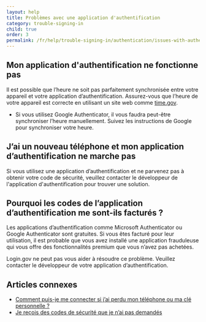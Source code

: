 ```yaml
---
layout: help
title: Problèmes avec une application d'authentification
category: trouble-signing-in
child: true
order: 3
permalink: /fr/help/trouble-signing-in/authentication/issues-with-authentication-application/
---
```


## Mon application d'authentification ne fonctionne pas

Il est possible que l’heure ne soit pas parfaitement synchronisée entre votre appareil et votre application d’authentification. Assurez-vous que l’heure de votre appareil est correcte en utilisant un site web comme [time.gov](https://time.gov).
* Si vous utilisez Google Authenticator, il vous faudra peut-être synchroniser l’heure manuellement. Suivez les instructions de Google pour synchroniser votre heure.

## J’ai un nouveau téléphone et mon application d’authentification ne marche pas

Si vous utilisez une application d’authentification et ne parvenez pas à obtenir votre code de sécurité, veuillez contacter le développeur de l'application d'authentification pour trouver une solution.

## Pourquoi les codes de l’application d’authentification me sont-ils facturés ?

Les applications d’authentification comme Microsoft Authenticator ou Google Authenticator sont gratuites. Si vous êtes facturé pour leur utilisation, il est probable que vous avez installé une application frauduleuse qui vous offre des fonctionnalités premium que vous n’avez pas achetées.

Login.gov ne peut pas vous aider à résoudre ce problème. Veuillez contacter le développeur de votre application d’authentification.

## Articles connexes

* [Comment puis-je me connecter si j’ai perdu mon téléphone ou ma clé personnelle ?](/fr/help/trouble-signing-in/how-to-sign-in/)
* [Je reçois des codes de sécurité que je n’ai pas demandés](/fr/help/fraud-concerns/i-am-receiving-security-codes-that-i-did-not-request/)
